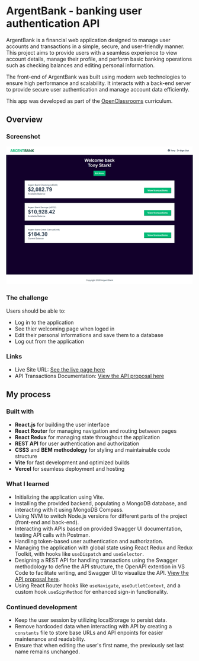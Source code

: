 # ArgentBank - banking user authentication API

ArgentBank is a financial web application designed to manage user accounts and transactions in a simple, secure, and user-friendly manner. This project aims to provide users with a seamless experience to view account details, manage their profile, and perform basic banking operations such as checking balances and editing personal information.

The front-end of ArgentBank was built using modern web technologies to ensure high performance and scalability. It interacts with a back-end server to provide secure user authentication and manage account data efficiently.

This app was developed as part of the [OpenClassrooms](https://openclassrooms.com/) curriculum.

## Overview

### Screenshot

![](/assets/screenshot.png)

### The challenge

Users should be able to:

- Log in to the application
- See thier welcoming page when loged in
- Edit their personal informations and save them to a database
- Log out from the application

### Links

- Live Site URL: [See the live page here](https://argent-bank-snowy.vercel.app/)
- API Transactions Documentation: [View the API proposal here](./api/swagger-transactions.yaml)

## My process

### Built with

- **React.js** for building the user interface
- **React Router** for managing navigation and routing between pages
- **React Redux** for managing state throughout the application
- **REST API** for user authentication and authorization
- **CSS3** and **BEM methodology** for styling and maintainable code structure
- **Vite** for fast development and optimized builds
- **Vercel** for seamless deployment and hosting

### What I learned

- Initializing the application using Vite.
- Installing the provided backend, populating a MongoDB database, and interacting with it using MongoDB Compass.
- Using NVM to switch Node.js versions for different parts of the project (front-end and back-end).
- Interacting with APIs based on provided Swagger UI documentation, testing API calls with Postman.
- Handling token-based user authentication and authorization.
- Managing the application with global state using React Redux and Redux Toolkit, with hooks like `useDispatch` and `useSelector`.
- Designing a REST API for handling transactions using the Swagger methodology to define the API structure, the OpenAPI extention in VS Code to facilitate writing, and Swagger UI to visualize the API. [View the API proposal here](./api/swagger-transactions.yaml).
- Using React Router hooks like `useNavigate`, `useOutletContext`, and a custom hook `useSignMethod` for enhanced sign-in functionality.

### Continued development

- Keep the user session by utilizing localStorage to persist data.
- Remove hardcoded data when interacting with API by creating a `constants` file to store base URLs and API enpoints for easier maintenance and readability.
- Ensure that when editing the user's first name, the previously set last name remains unchanged.
